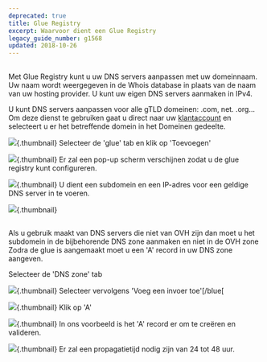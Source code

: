 ```yaml
---
deprecated: true
title: Glue Registry
excerpt: Waarvoor dient een Glue Registry
legacy_guide_number: g1568
updated: 2018-10-26
---
```



## 
Met Glue Registry kunt u uw DNS servers aanpassen met uw domeinnaam. Uw naam wordt weergegeven in de Whois database in plaats van de naam van uw hosting provider. U kunt uw eigen DNS servers aanmaken in IPv4.

U kunt DNS servers aanpassen voor alle gTLD domeinen: 
.com, net. .org...
Om deze dienst te gebruiken gaat u direct naar uw [klantaccount](https://www.ovh.com/manager/web/login.html) en selecteert u er het betreffende domein in het Domeinen gedeelte.

![](images/img_2903.jpg){.thumbnail}
Selecteer de 'glue' tab en klik op 'Toevoegen'

![](images/img_2900.jpg){.thumbnail}
Er zal een pop-up scherm verschijnen zodat u de glue registry kunt configureren.

![](images/img_2901.jpg){.thumbnail}
U dient een subdomein en een IP-adres voor een geldige DNS server in te voeren.

![](images/img_2902.jpg){.thumbnail}


## 
Als u gebruik maakt van DNS servers die niet van OVH zijn dan moet u het subdomein in de bijbehorende DNS zone aanmaken en niet in de OVH zone
Zodra de glue is aangemaakt moet u een 'A' record in uw DNS zone aangeven. 

Selecteer de 'DNS zone' tab

![](images/img_2953.jpg){.thumbnail}
Selecteer vervolgens 'Voeg een invoer toe'[/blue[

![](images/img_2952.jpg){.thumbnail}
Klik op 'A'

![](images/img_2956.jpg){.thumbnail}
In ons voorbeeld is het 'A' record er om te creëren en valideren.

![](images/img_2954.jpg){.thumbnail}
Er zal een propagatietijd nodig zijn van 24 tot 48 uur.

